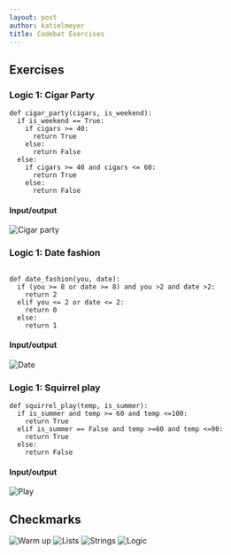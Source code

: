 ```yaml
---
layout: post
author: katielmeyer
title: Codebat Exercises
---
```


## Exercises

### Logic 1: Cigar Party

```
def cigar_party(cigars, is_weekend):
  if is_weekend == True:
    if cigars >= 40:
      return True
    else:
      return False
  else:
    if cigars >= 40 and cigars <= 60:
      return True
    else: 
      return False
```

#### Input/output
![Cigar party](http://imgur.com/1oSkhRV)

### Logic 1: Date fashion

```

def date_fashion(you, date):
  if (you >= 8 or date >= 8) and you >2 and date >2:
    return 2
  elif you <= 2 or date <= 2:
    return 0
  else:
    return 1

```

#### Input/output
![Date](http://imgur.com/XADJAAm)

### Logic 1: Squirrel play

```
def squirrel_play(temp, is_summer):
  if is_summer and temp >= 60 and temp <=100:
    return True
  elif is_summer == False and temp >=60 and temp <=90:
    return True
  else:
    return False

```

#### Input/output
![Play](http://imgur.com/bBfroHu)

## Checkmarks
![Warm up](http://imgur.com/xmRup9C)
![Lists](http://imgur.com/hTMxpf2)
![Strings](http://imgur.com/YPzdE5u)
![Logic](http://imgur.com/Bp6fb8P)